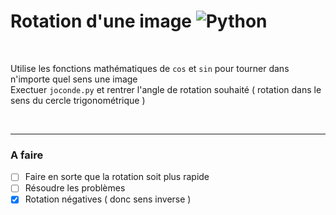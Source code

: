 # Rotation d'une image    ![Python](https://img.shields.io/badge/python-3670A0?style=for-the-badge&logo=python&logoColor=ffdd54)

<br>

Utilise les fonctions mathématiques de `cos` et `sin` pour tourner dans n'importe quel sens une image  
Exectuer `joconde.py` et rentrer l'angle de rotation souhaité ( rotation dans le sens du cercle trigonométrique )  

<br>

---

### A faire

- [ ] Faire en sorte que la rotation soit plus rapide
- [ ] Résoudre les problèmes 
- [X] Rotation négatives ( donc sens inverse ) 
